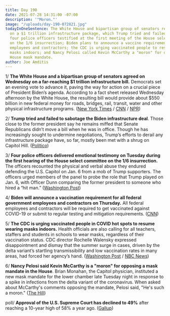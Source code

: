 ```yaml
---
title: Day 190
date: 2021-07-28 14:31:00 -07:00
description: '"Moron."'
image: "/uploads/day-190-072821.jpg"
todayInOneSentence: The White House and bipartisan group of senators reached a deal
  on a $1 trillion infrastructure package, which Trump tried and failed to sabotage;
  four police officers testified at the first meeting of the House select committee
  on the 1/6 insurrection; Biden plans to announce a vaccine requirement for all federal
  employees and contractors; the CDC is urging vaccinated people to resume wearing
  masks indoors; and Nancy Pelosi called Kevin McCarthy a "moron" for opposing the
  House mask mandate.
author: Joe Amditis
---
```


1/ **The White House and a bipartisan group of senators agreed on Wednesday on a far-reaching $1 trillion infrastructure bill.** Democrats set an evening vote to advance it, paving the way for action on a crucial piece of President Biden’s agenda. According to a fact sheet released Wednesday afternoon by the White House, the resulting bill would provide about $550 billion in new federal money for roads, bridges, rail, transit, water and other physical infrastructure programs. ([New York Times](https://www.nytimes.com/live/2021/07/28/us/politics-news#infrastructure-deal-biden) / [CNN](https://www.cnn.com/2021/07/28/politics/infrastructure-bill-republican-vote/index.html) / [NPR](https://www.npr.org/2021/07/28/1021768174/bipartisan-senate-negotiators-say-they-reach-a-deal-on-infrastructure-after-hicc))

2/ **Trump tried and failed to sabotage the Biden infrastructure deal**. Those close to the former president say he remains miffed that Senate Republicans didn’t move a bill when he was in office. Though he has increasingly sought to undermine negotiations, Trump’s efforts to derail any infrastructure package have, so far, mostly been met with a shrug on Capitol Hill. ([Politico](https://www.politico.com/news/2021/07/28/infrastructure-deal-trump-501287))

3/ **Four police officers delivered emotional testimony on Tuesday during the first hearing of the House select committee on the 1/6 insurrection.** The officers recounted the physical and verbal abuse they endured defending the U.S. Capitol on Jan. 6 from a mob of Trump supporters. The officers urged members of the panel to probe the role that Trump played on Jan. 6, with Officer Dunn comparing the former president to someone who hired a “hit man.” ([Washington Post](https://www.washingtonpost.com/politics/2021/07/27/jan-6-commission-hearing-live-updates/))

4/ **Biden will announce a vaccination requirement for all federal government employees and contractors on Thursday.** All federal employees and contractors will be required to get vaccinated against COVID-19 or submit to regular testing and mitigation requirements. ([CNN](https://www.cnn.com/2021/07/27/politics/vaccine-mandate-for-federal-employees-under-consideration/index.html))

5/ **The CDC is urging vaccinated people in COVID hot spots to resume wearing masks indoors.** Health officials are also calling for all teachers, staffers and students in schools to wear masks, regardless of their vaccination status. CDC director Rochelle Walensky expressed disappointment and dismay that the summer surge in cases, driven by the delta variant’s startling transmissibility and low vaccination rates in many areas, had forced her agency’s hand. ([Washington Post](https://www.washingtonpost.com/health/2021/07/27/cdc-masks-guidance-indoors/) / [NBC News](https://www.nbcnews.com/politics/white-house/biden-administration-recommend-vaccinated-wear-masks-areas-low-vaccination-rates-n1275012))

6/ **Nancy Pelosi said Kevin McCarthy is a "moron" for opposing a mask mandate in the House**. Brian Monahan, the Capitol physician, instituted a new mask mandate for the lower chamber late Tuesday night in response to a spike in infections from the delta variant of the coronavirus. When asked about McCarthy's comments opposing the mandate, Pelosi said, "He's such a moron." ([The Hill](https://thehill.com/homenews/house/565216-pelosi-mccarthy-a-moron-for-opposing-mask-mandate))

poll/ **Approval of the U.S. Supreme Court has declined to 49%** after reaching a 10-year high of 58% a year ago. ([Gallup](https://news.gallup.com/poll/352895/supreme-court-job-approval-dips-below.aspx))
